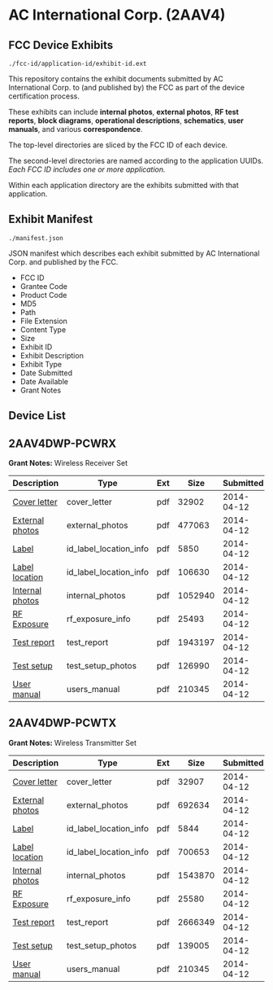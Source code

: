 # AC International Corp. (2AAV4)
## FCC Device Exhibits

```
./fcc-id/application-id/exhibit-id.ext
```

This repository contains the exhibit documents submitted by AC International Corp. to (and published by) the FCC as part of the device certification process.

These exhibits can include **internal photos**, **external photos**, **RF test reports**, **block diagrams**, **operational descriptions**, **schematics**, **user manuals**, and various **correspondence**.

The top-level directories are sliced by the FCC ID of each device.

The second-level directories are named according to the application UUIDs. *Each FCC ID includes one or more application.*

Within each application directory are the exhibits submitted with that application. 

## Exhibit Manifest

```
./manifest.json
```

JSON manifest which describes each exhibit submitted by AC International Corp. and published by the FCC.

- FCC ID
- Grantee Code
- Product Code
- MD5
- Path
- File Extension
- Content Type
- Size
- Exhibit ID
- Exhibit Description
- Exhibit Type
- Date Submitted
- Date Available
- Grant Notes

## Device List
## 2AAV4DWP-PCWRX
**Grant Notes:** Wireless Receiver Set

| Description | Type | Ext | Size | Submitted | Available |
| ----------- | ---- | --- | ---- | --------- | --------- |
| [Cover letter](2AAV4DWP-PCWRX/84b301901fb107eb8001fbc7ca913639/2240446.pdf) | cover_letter | pdf | 32902 | 2014-04-12 | 2014-04-12 |
| [External photos](2AAV4DWP-PCWRX/84b301901fb107eb8001fbc7ca913639/2240447.pdf) | external_photos | pdf | 477063 | 2014-04-12 | 2014-04-12 |
| [Label](2AAV4DWP-PCWRX/84b301901fb107eb8001fbc7ca913639/2240448.pdf) | id_label_location_info | pdf | 5850 | 2014-04-12 | 2014-04-12 |
| [Label location](2AAV4DWP-PCWRX/84b301901fb107eb8001fbc7ca913639/2240449.pdf) | id_label_location_info | pdf | 106630 | 2014-04-12 | 2014-04-12 |
| [Internal photos](2AAV4DWP-PCWRX/84b301901fb107eb8001fbc7ca913639/2240450.pdf) | internal_photos | pdf | 1052940 | 2014-04-12 | 2014-04-12 |
| [RF Exposure](2AAV4DWP-PCWRX/84b301901fb107eb8001fbc7ca913639/2240453.pdf) | rf_exposure_info | pdf | 25493 | 2014-04-12 | 2014-04-12 |
| [Test report](2AAV4DWP-PCWRX/84b301901fb107eb8001fbc7ca913639/2240455.pdf) | test_report | pdf | 1943197 | 2014-04-12 | 2014-04-12 |
| [Test setup](2AAV4DWP-PCWRX/84b301901fb107eb8001fbc7ca913639/2240456.pdf) | test_setup_photos | pdf | 126990 | 2014-04-12 | 2014-04-12 |
| [User manual](2AAV4DWP-PCWRX/84b301901fb107eb8001fbc7ca913639/2240457.pdf) | users_manual | pdf | 210345 | 2014-04-12 | 2014-04-12 |
## 2AAV4DWP-PCWTX
**Grant Notes:** Wireless Transmitter Set

| Description | Type | Ext | Size | Submitted | Available |
| ----------- | ---- | --- | ---- | --------- | --------- |
| [Cover letter](2AAV4DWP-PCWTX/9906d2c861c97c05776f9a51500dba49/2240433.pdf) | cover_letter | pdf | 32907 | 2014-04-12 | 2014-04-12 |
| [External photos](2AAV4DWP-PCWTX/9906d2c861c97c05776f9a51500dba49/2240434.pdf) | external_photos | pdf | 692634 | 2014-04-12 | 2014-04-12 |
| [Label](2AAV4DWP-PCWTX/9906d2c861c97c05776f9a51500dba49/2240435.pdf) | id_label_location_info | pdf | 5844 | 2014-04-12 | 2014-04-12 |
| [Label location](2AAV4DWP-PCWTX/9906d2c861c97c05776f9a51500dba49/2240436.pdf) | id_label_location_info | pdf | 700653 | 2014-04-12 | 2014-04-12 |
| [Internal photos](2AAV4DWP-PCWTX/9906d2c861c97c05776f9a51500dba49/2240437.pdf) | internal_photos | pdf | 1543870 | 2014-04-12 | 2014-04-12 |
| [RF Exposure](2AAV4DWP-PCWTX/9906d2c861c97c05776f9a51500dba49/2240439.pdf) | rf_exposure_info | pdf | 25580 | 2014-04-12 | 2014-04-12 |
| [Test report](2AAV4DWP-PCWTX/9906d2c861c97c05776f9a51500dba49/2240441.pdf) | test_report | pdf | 2666349 | 2014-04-12 | 2014-04-12 |
| [Test setup](2AAV4DWP-PCWTX/9906d2c861c97c05776f9a51500dba49/2240442.pdf) | test_setup_photos | pdf | 139005 | 2014-04-12 | 2014-04-12 |
| [User manual](2AAV4DWP-PCWTX/9906d2c861c97c05776f9a51500dba49/2240443.pdf) | users_manual | pdf | 210345 | 2014-04-12 | 2014-04-12 |
